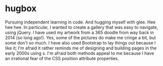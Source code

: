 # hugbox
Pursuing independent learning in code. And hugging myself with glee. Hee hee hee.
In particular, I wanted to create a gallery that was easy to navigate, using jQuery. I have used my artwork from a 365 doodle from way back in 2014 (so long ago!). Yes, some of the pictures do make me cringe a bit, but some don't so much. I have also used Bootstrap to lay things out because I like it; I'm afraid it rather reminds me of designing and building pages in the early 2000s using <table>s. I'm afraid both methods appeal to me because I have an irrational fear of the CSS position attribute properties.
